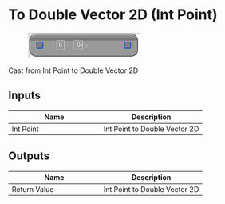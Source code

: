 # To Double Vector 2D (Int Point)

<div align="left" data-full-width="false">

<figure><img src="../../../../.gitbook/assets/To_Double_Vector_2D_(Int_Point).png" alt=""><figcaption></figcaption></figure>

</div>

Cast from Int Point to Double Vector 2D

## Inputs

<table><thead><tr><th width="170">Name</th><th>Description</th></tr></thead><tbody><tr><td>Int Point</td><td>Int Point to Double Vector 2D</td></tr></tbody></table>

## Outputs

<table><thead><tr><th width="170">Name</th><th>Description</th></tr></thead><tbody><tr><td>Return Value</td><td>Int Point to Double Vector 2D</td></tr></tbody></table>
